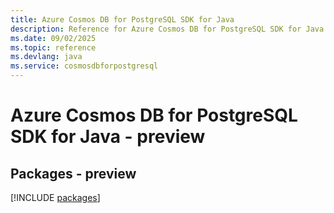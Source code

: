 ```yaml
---
title: Azure Cosmos DB for PostgreSQL SDK for Java
description: Reference for Azure Cosmos DB for PostgreSQL SDK for Java
ms.date: 09/02/2025
ms.topic: reference
ms.devlang: java
ms.service: cosmosdbforpostgresql
---
```

# Azure Cosmos DB for PostgreSQL SDK for Java - preview
## Packages - preview
[!INCLUDE [packages](cosmos-db-for-postgresql-index.md)]